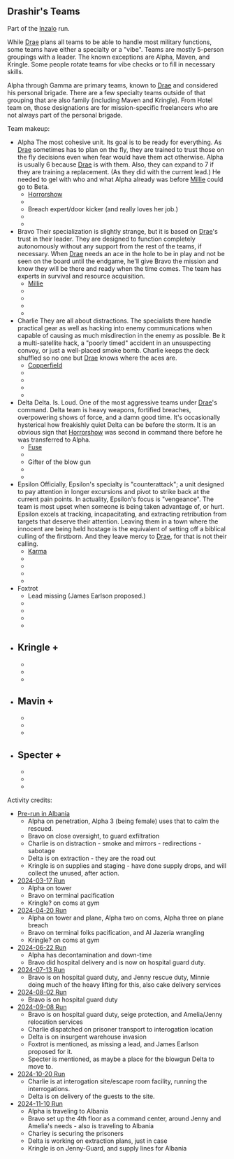 ## Drashir's Teams

Part of the [Inzalo](InzaloShadowEarth) run.

While [Drae](DrashirBlitzen) plans all teams to be able to handle most
military functions, some teams have either a specialty or a
"vibe". Teams are mostly 5-person groupings with a leader. The known
exceptions are Alpha, Maven, and Kringle. Some people rotate teams for
vibe checks or to fill in necessary skills.

Alpha through Gamma are primary teams, known to [Drae](DrashirBlitzen)
and considered his personal brigade. There are a few specialty teams
outside of that grouping that are also family (including Maven and
Kringle).  From Hotel team on, those designations are for
mission-specific freelancers who are not always part of the personal
brigade.

Team makeup:
  * Alpha
    The most cohesive unit. Its goal is to be ready for everything. As
    [Drae](DrashirBlitzen) sometimes has to plan on the fly, they are
    trained to trust those on the fly decisions even when fear would
    have them act otherwise. Alpha is usually 6 because
    [Drae](DrashirBlitzen) is with them. Also, they can expand to 7 if
    they are training a replacement. (As they did with the current
    lead.) He needed to gel with who and what Alpha already was before
    [Millie](MaximillianMastersonIII) could go to Beta.
    + [Horrorshow](HoratioDorinto)
    -
    - Breach expert/door kicker (and really loves her job.)
    -
    -
  * Bravo
    Their specialization is slightly strange, but it is based on
    [Drae](DrashirBlitzen)'s trust in their leader. They are designed
    to function completely autonomously without any support from the
    rest of the teams, if necessary. When [Drae](DrashirBlitzen) needs
    an ace in the hole to be in play and not be seen on the board
    until the endgame, he'll give Bravo the mission and know they will
    be there and ready when the time comes. The team has experts in
    survival and resource acquisition.
    + [Millie](MaximillianMastersonIII)
    -
    -
    -
    -
  * Charlie
    They are all about distractions. The specialists there handle
    practical gear as well as hacking into enemy communications when
    capable of causing as much misdirection in the enemy as
    possible. Be it a multi-satellite hack, a "poorly timed" accident
    in an unsuspecting convoy, or just a well-placed smoke
    bomb. Charlie keeps the deck shuffled so no one but
    [Drae](DrashirBlitzen) knows where the aces are.
    + [Copperfield](CrissandraMinx)
    -
    -
    -
    -
  * Delta
    Delta. Is. Loud. One of the most aggressive teams under
    [Drae](DrashirBlitzen)'s command. Delta team is heavy weapons,
    fortified breaches, overpowering shows of force, and a damn good
    time. It's occasionally hysterical how freakishly quiet Delta can
    be before the storm. It is an obvious sign that
    [Horrorshow](HoratioDorinto) was second in command there before he
    was transferred to Alpha.
    + [Fuse](GlibertLincoln)
    -
    - Gifter of the blow gun
    -
    -
  * Epsilon
    Officially, Epsilon's specialty is "counterattack"; a unit
    designed to pay attention in longer excursions and pivot to strike
    back at the current pain points. In actuality, Epsilon's focus is
    "vengeance". The team is most upset when someone is being taken
    advantage of, or hurt. Epsilon excels at tracking, incapacitating,
    and extracting retribution from targets that deserve their
    attention. Leaving them in a town where the innocent are being
    held hostage is the equivalent of setting off a biblical culling
    of the firstborn. And they leave mercy to [Drae](DrashirBlitzen),
    for that is not their calling.
	+ [Karma](ArialLi)
	-
	-
	-
	-
  * Foxtrot
    + Lead missing (James Earlson proposed.)
	-
	-
	-
	-
  * Kringle
    +
    -
    -
    -
    -
  * Mavin
    +
	-
	-
	-
	-
  * Specter
    +
	-
	-
	-
	-
	
Activity credits:
 + [Pre-run in Albania](https://plan-b.org/~dkap/Amber/logs/20240908-Background_Drae_Cedrick.html)
   - Alpha on penetration, Alpha 3 (being female) uses that to calm
     the rescued.
   - Bravo on close oversight, to guard exfiltration
   - Charlie is on distraction - smoke and mirrors - redirections -
     sabotage
   - Delta is on extraction - they are the road out
   - Kringle is on supplies and staging - have done supply drops, and
     will collect the unused, after action.
 + [2024-03-17 Run](https://plan-b.org/~dkap/Amber/logs/20240317-Inzalo_Run_Log.html)
   - Alpha on tower
   - Bravo on terminal pacification
   - Kringle? on coms at gym
 + [2024-04-20 Run](https://plan-b.org/~dkap/Amber/logs/20240420-Inzalo_Run_Log.html)
   - Alpha on tower and plane, Alpha two on coms, Alpha three on plane
     breach
   - Bravo on terminal folks pacification, and Al Jazeria wrangling
   - Kringle? on coms at gym
 + [2024-06-22 Run](https://plan-b.org/~dkap/Amber/logs/20240622-Inzalo_Run_Log.html)
   - Alpha has decontamination and down-time
   - Bravo did hospital delivery and is now on hospital guard duty.
 + [2024-07-13 Run](https://plan-b.org/~dkap/Amber/logs/20240713-Inzalo_Run_Log.html)
   - Bravo is on hospital guard duty, and Jenny rescue duty, Minnie
     doing much of the heavy lifting for this, also cake delivery
     services
 + [2024-08-02 Run](https://plan-b.org/~dkap/Amber/logs/20240802-Inzalo_Run_Log.html)
   - Bravo is on hospital guard duty
 + [2024-09-08 Run](https://plan-b.org/~dkap/Amber/logs/20240908-Inzalo_Run_Log.html)
   - Bravo is on hospital guard duty, seige protection, and
     Amelia/Jenny relocation services
   - Charlie dispatched on prisoner transport to interogation location
   - Delta is on insurgent warehouse invasion
   - Foxtrot is mentioned, as missing a lead, and James Earlson proposed for it.
   - Specter is mentioned, as maybe a place for the blowgun Delta to move to.
 + [2024-10-20 Run](https://plan-b.org/~dkap/Amber/logs/20241020-Inzalo_Run_Log.html)
   - Charlie is at interogation site/escape room facility, running the
     interrogations.
   - Delta is on delivery of the guests to the site.
 + [2024-11-10 Run](https://plan-b.org/~dkap/Amber/logs/20241110-Inzalo_Run_Log.html)
   - Alpha is traveling to Albania
   - Bravo set up the 4th floor as a command center, around Jenny and
     Amelia's needs - also is traveling to Albania
   - Charley is securing the prisoners
   - Delta is working on extraction plans, just in case
   - Kringle is on Jenny-Guard, and supply lines for Albania
